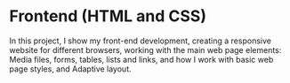 # Frontend (HTML and CSS)
In this project, I show my front-end development, creating a responsive website for different browsers,
working with the main web page elements: Media files, forms, tables, lists and links, and how I work with basic web page styles, and Adaptive layout.
